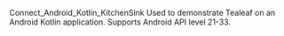 Connect_Android_Kotlin_KitchenSink
Used to demonstrate Tealeaf on an Android Kotlin application.
Supports Android API level 21-33.
